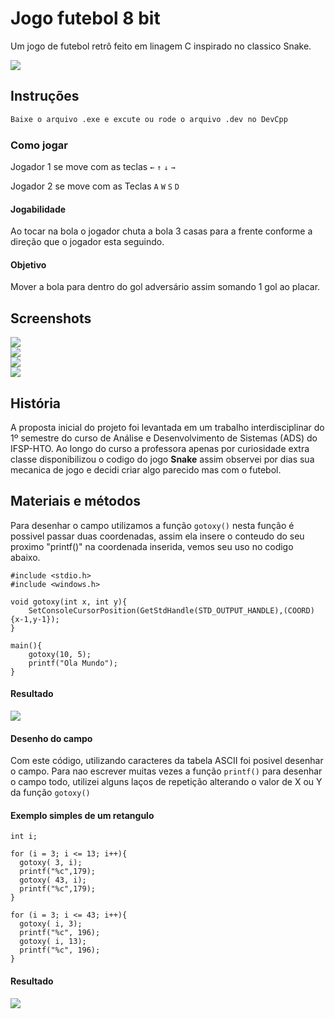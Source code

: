# Jogo futebol 8 bit

Um jogo de futebol retrô feito em linagem C inspirado no classico Snake.






<div align="left">
  <img src="https://github.com/gui-celino/Jogo-Futebol-8-bit/blob/main/imagens-jogo/jogando.png"/>
</div>



## Instruções


```bash
Baixe o arquivo .exe e excute ou rode o arquivo .dev no DevCpp
```

### Como jogar

Jogador 1 se move com as teclas `←` `↑` `↓` `→` 

Jogador 2 se move com as Teclas `A` `W` `S` `D`


#### Jogabilidade

Ao tocar na bola o jogador chuta a bola 3 casas para a frente conforme a direção que o jogador esta seguindo.
#### Objetivo
Mover a bola para dentro do gol adversário assim somando 1 gol ao placar.





## Screenshots

<div align="left">
  <img src="https://github.com/gui-celino/Jogo-Futebol-8-bit/blob/main/imagens-jogo/tela-inicial.png"/>
</div>
<div align="left">
  <img src="https://github.com/gui-celino/Jogo-Futebol-8-bit/blob/main/imagens-jogo/instrucoes-jogo.png"/>
</div>

<div align="left">
  <img src="https://github.com/gui-celino/Jogo-Futebol-8-bit/blob/main/imagens-jogo/jogo-comecando.png"/>
</div>

<div align="left">
  <img src="https://github.com/gui-celino/Jogo-Futebol-8-bit/blob/main/imagens-jogo/jogando.png"/>
</div>

## História

A proposta inicial do projeto foi levantada em um 
trabalho interdisciplinar do 1º semestre do curso de 
Análise e Desenvolvimento de Sistemas (ADS) do 
IFSP-HTO. Ao longo do curso a professora apenas por curiosidade extra classe disponibilizou o codigo do jogo **Snake** assim observei por dias sua mecanica de jogo e decidi criar algo parecido mas com o futebol.


## Materiais e métodos

Para desenhar o campo utilizamos a função `gotoxy()` nesta função é possivel passar duas coordenadas, assim ela insere o conteudo do seu proximo "printf()" na coordenada inserida, vemos seu uso no codigo abaixo.

```
#include <stdio.h>
#include <windows.h>

void gotoxy(int x, int y){
    SetConsoleCursorPosition(GetStdHandle(STD_OUTPUT_HANDLE),(COORD){x-1,y-1});
}

main(){    
    gotoxy(10, 5);
    printf("Ola Mundo");
}
```
#### Resultado
<div align="left">
  <img src="https://github.com/gui-celino/Jogo-Futebol-8-bit/blob/main/imagens-jogo/codigo-gotoxy.png"/>
</div>

#### Desenho do campo
Com este código, utilizando caracteres da tabela ASCII foi posivel desenhar o campo.
Para nao escrever muitas vezes a função `printf()` para desenhar o campo todo, utilizei alguns laços de repetição alterando o valor de X ou Y da função `gotoxy()`

#### Exemplo simples de um retangulo
```
int i;
  
for (i = 3; i <= 13; i++){
  gotoxy( 3, i);
  printf("%c",179);
  gotoxy( 43, i);
  printf("%c",179);
}

for (i = 3; i <= 43; i++){
  gotoxy( i, 3);
  printf("%c", 196);
  gotoxy( i, 13);
  printf("%c", 196);
}
```
#### Resultado
<div align="left">
  <img src="https://github.com/gui-celino/Jogo-Futebol-8-bit/blob/main/imagens-jogo/retangulo.png"/>
</div>

